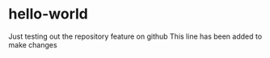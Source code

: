 # hello-world
Just testing out the repository feature on github
This line has been added to make changes
